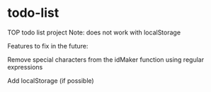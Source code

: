 # todo-list
TOP todo list project
Note: does not work with localStorage

Features to fix in the future:

Remove special characters from the idMaker function using regular expressions

Add localStorage (if possible)

